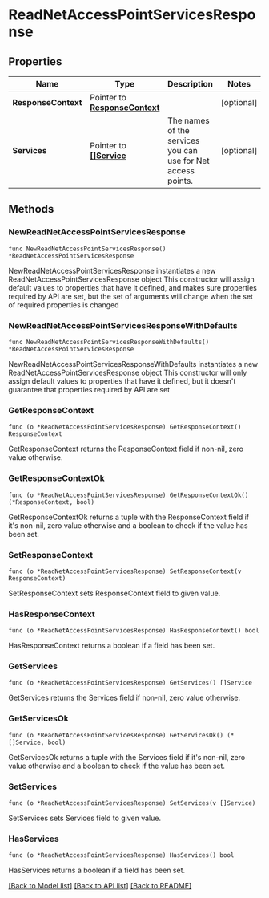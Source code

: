 # ReadNetAccessPointServicesResponse

## Properties

Name | Type | Description | Notes
------------ | ------------- | ------------- | -------------
**ResponseContext** | Pointer to [**ResponseContext**](ResponseContext.md) |  | [optional] 
**Services** | Pointer to [**[]Service**](Service.md) | The names of the services you can use for Net access points. | [optional] 

## Methods

### NewReadNetAccessPointServicesResponse

`func NewReadNetAccessPointServicesResponse() *ReadNetAccessPointServicesResponse`

NewReadNetAccessPointServicesResponse instantiates a new ReadNetAccessPointServicesResponse object
This constructor will assign default values to properties that have it defined,
and makes sure properties required by API are set, but the set of arguments
will change when the set of required properties is changed

### NewReadNetAccessPointServicesResponseWithDefaults

`func NewReadNetAccessPointServicesResponseWithDefaults() *ReadNetAccessPointServicesResponse`

NewReadNetAccessPointServicesResponseWithDefaults instantiates a new ReadNetAccessPointServicesResponse object
This constructor will only assign default values to properties that have it defined,
but it doesn't guarantee that properties required by API are set

### GetResponseContext

`func (o *ReadNetAccessPointServicesResponse) GetResponseContext() ResponseContext`

GetResponseContext returns the ResponseContext field if non-nil, zero value otherwise.

### GetResponseContextOk

`func (o *ReadNetAccessPointServicesResponse) GetResponseContextOk() (*ResponseContext, bool)`

GetResponseContextOk returns a tuple with the ResponseContext field if it's non-nil, zero value otherwise
and a boolean to check if the value has been set.

### SetResponseContext

`func (o *ReadNetAccessPointServicesResponse) SetResponseContext(v ResponseContext)`

SetResponseContext sets ResponseContext field to given value.

### HasResponseContext

`func (o *ReadNetAccessPointServicesResponse) HasResponseContext() bool`

HasResponseContext returns a boolean if a field has been set.

### GetServices

`func (o *ReadNetAccessPointServicesResponse) GetServices() []Service`

GetServices returns the Services field if non-nil, zero value otherwise.

### GetServicesOk

`func (o *ReadNetAccessPointServicesResponse) GetServicesOk() (*[]Service, bool)`

GetServicesOk returns a tuple with the Services field if it's non-nil, zero value otherwise
and a boolean to check if the value has been set.

### SetServices

`func (o *ReadNetAccessPointServicesResponse) SetServices(v []Service)`

SetServices sets Services field to given value.

### HasServices

`func (o *ReadNetAccessPointServicesResponse) HasServices() bool`

HasServices returns a boolean if a field has been set.


[[Back to Model list]](../README.md#documentation-for-models) [[Back to API list]](../README.md#documentation-for-api-endpoints) [[Back to README]](../README.md)


